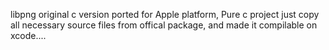 libpng original c version ported for Apple platform, Pure c project just copy all necessary source files from offical package, and made it compilable on xcode....
